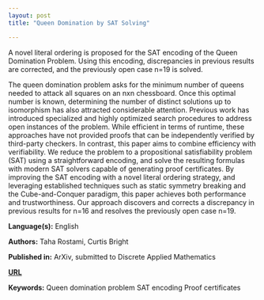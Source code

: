 ```yaml
---
layout: post
title: "Queen Domination by SAT Solving"

---
```


A novel literal ordering is proposed for the SAT encoding of the Queen Domination Problem. Using this encoding, discrepancies in previous results are corrected, and the previously open case n=19 is solved.

The queen domination problem asks for the minimum number of queens needed to attack all squares on an nxn chessboard. Once this optimal number is known, determining the number of distinct solutions up to isomorphism has also attracted considerable attention. Previous work has introduced specialized and highly optimized search procedures to address open instances of the problem. While efficient in terms of runtime, these approaches have not provided proofs that can be independently verified by third-party checkers. In contrast, this paper aims to combine efficiency with verifiability. We reduce the problem to a propositional satisfiability problem (SAT) using a straightforward encoding, and solve the resulting formulas with modern SAT solvers capable of generating proof certificates. By improving the SAT encoding with a novel literal ordering strategy, and leveraging established techniques such as static symmetry breaking and the Cube-and-Conquer paradigm, this paper achieves both performance and trustworthiness. Our approach discovers and corrects a discrepancy in previous results for n=16 and resolves the previously open case n=19.

**Language(s):** English

**Authors:** Taha Rostami, Curtis Bright

**Published in:** ArXiv, submitted to Discrete Applied Mathematics

[**URL**](https://arxiv.org/abs/2508.11945)

**Keywords:** <span class="w3-tag w3-round w3-center">Queen domination problem</span> <span class="w3-tag w3-round w3-center">SAT encoding</span> <span class="w3-tag w3-round w3-center">Proof certificates</span>

